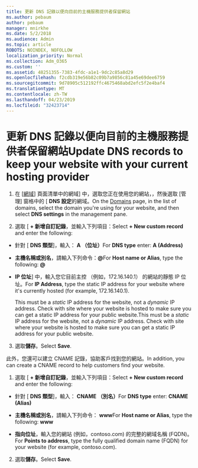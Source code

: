 ```yaml
---
title: 更新 DNS 記錄以便向目前的主機服務提供者保留網站
ms.author: pebaum
author: pebaum
manager: mnirkhe
ms.date: 5/2/2018
ms.audience: Admin
ms.topic: article
ROBOTS: NOINDEX, NOFOLLOW
localization_priority: Normal
ms.collection: Adm_O365
ms.custom: ''
ms.assetid: 48251355-7383-4fdc-a1e1-9dc2c85a8d29
ms.openlocfilehash: f2cdb319e56b82c09b7a9856c81a45e69dee6759
ms.sourcegitcommit: 9d78905c512192ffc4675468abd2efc5f2e4baf4
ms.translationtype: MT
ms.contentlocale: zh-TW
ms.lasthandoff: 04/23/2019
ms.locfileid: "32423714"
---
```

# <a name="update-dns-records-to-keep-your-website-with-your-current-hosting-provider"></a><span data-ttu-id="28e53-102">更新 DNS 記錄以便向目前的主機服務提供者保留網站</span><span class="sxs-lookup"><span data-stu-id="28e53-102">Update DNS records to keep your website with your current hosting provider</span></span>

1. <span data-ttu-id="28e53-103">在 [[網域](https://portal.office.com/adminportal/home#/Domains)] 頁面清單中的網域] 中，選取您正在使用您的網站，，然後選取 [管理] 窗格中的 [ **DNS 設定**的網域。</span><span class="sxs-lookup"><span data-stu-id="28e53-103">On the [Domains](https://portal.office.com/adminportal/home#/Domains) page, in the list of domains, select the domain you're using for your website, and then select **DNS settings** in the management pane.</span></span> 
    
2. <span data-ttu-id="28e53-104">選取 [ **+ 新增自訂記錄**，並輸入下列項目：</span><span class="sxs-lookup"><span data-stu-id="28e53-104">Select **+ New custom record** and enter the following:</span></span> 
    
  - <span data-ttu-id="28e53-105">針對 [ **DNS 類型**]，輸入： **A （位址）**</span><span class="sxs-lookup"><span data-stu-id="28e53-105">For **DNS type** enter: **A (Address)**</span></span>
    
  - <span data-ttu-id="28e53-106">**主機名稱或別名**，請輸入下列命令：**@**</span><span class="sxs-lookup"><span data-stu-id="28e53-106">For **Host name or Alias**, type the following: **@**</span></span>
    
  - <span data-ttu-id="28e53-107">**IP 位址**] 中，輸入您它目前主控 （例如，172.16.140.1） 的網站的靜態 IP 位址。</span><span class="sxs-lookup"><span data-stu-id="28e53-107">For **IP Address**, type the static IP address for your website where it's currently hosted (for example, 172.16.140.1).</span></span> 
    
    <span data-ttu-id="28e53-p101">This must be a  *static*  IP address for the website, not a  *dynamic*  IP address. Check with site where your website is hosted to make sure you can get a static IP address for your public website.</span><span class="sxs-lookup"><span data-stu-id="28e53-p101">This must be a  *static*  IP address for the website, not a  *dynamic*  IP address. Check with site where your website is hosted to make sure you can get a static IP address for your public website.</span></span> 
    
3. <span data-ttu-id="28e53-110">選取**儲存**。</span><span class="sxs-lookup"><span data-stu-id="28e53-110">Select **Save**.</span></span> 
    
<span data-ttu-id="28e53-111">此外，您還可以建立 CNAME 記錄，協助客戶找到您的網站。</span><span class="sxs-lookup"><span data-stu-id="28e53-111">In addition, you can create a CNAME record to help customers find your website.</span></span>
  
1. <span data-ttu-id="28e53-112">選取 [ **+ 新增自訂記錄**，並輸入下列項目：</span><span class="sxs-lookup"><span data-stu-id="28e53-112">Select **+ New custom record** and enter the following:</span></span> 
    
  - <span data-ttu-id="28e53-113">針對 [ **DNS 類型**]，輸入： **CNAME （別名）**</span><span class="sxs-lookup"><span data-stu-id="28e53-113">For **DNS type** enter: **CNAME (Alias)**</span></span>
    
  - <span data-ttu-id="28e53-114">**主機名稱或別名**，請輸入下列命令： **www**</span><span class="sxs-lookup"><span data-stu-id="28e53-114">For **Host name or Alias**, type the following: **www**</span></span>
    
  - <span data-ttu-id="28e53-115">**指向位址**，輸入您的網站 (例如，contoso.com) 的完整的網域名稱 (FQDN)。</span><span class="sxs-lookup"><span data-stu-id="28e53-115">For **Points to address**, type the fully qualified domain name (FQDN) for your website (for example, contoso.com).</span></span> 
    
2. <span data-ttu-id="28e53-116">選取**儲存**。</span><span class="sxs-lookup"><span data-stu-id="28e53-116">Select **Save**.</span></span> 
    

